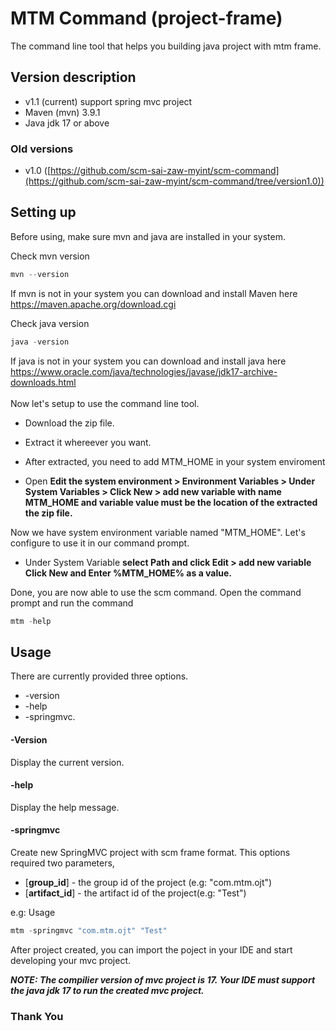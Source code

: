 # MTM Command (project-frame)
The command line tool that helps you building java project with mtm frame. 

## Version description
- v1.1 (current) support spring mvc project
- Maven (mvn) 3.9.1 
- Java jdk 17 or above 
### Old versions
- v1.0 ([https://github.com/scm-sai-zaw-myint/scm-command](https://github.com/scm-sai-zaw-myint/scm-command/tree/version1.0))

## Setting up
Before using, make sure mvn and java are installed in your system. 

Check mvn version
```powershell
mvn --version
```
If mvn is not in your system you can download and install Maven here<br/> 
https://maven.apache.org/download.cgi<br/>

Check java version
```powershell
java -version
```
If java is not in your system you can download and install java here<br/>
https://www.oracle.com/java/technologies/javase/jdk17-archive-downloads.html<br/>
<br/>
Now let's setup to use the command line tool.
- Download the zip file.
- Extract it whereever you want.
- After extracted, you need to add MTM_HOME in your system enviroment

- Open <b>Edit the system environment > Environment Variables > Under System Variables > Click New > add new variable with name MTM_HOME and variable value must be the location of the extracted the zip file. </b>

Now we have system environment variable named "MTM_HOME". Let's configure to use it in our command prompt.
- Under System Variable <b> select Path and click Edit > add new variable Click New and Enter %MTM_HOME% as a value.</b>

Done, you are now able to use the scm command. Open the command prompt and run the command 
```powershell
mtm -help
```

## Usage
There are currently provided three options.
  - -version
  - -help
  - -springmvc.
 
#### -Version
Display the current version.
#### -help
Display the help message.
#### -springmvc
Create new SpringMVC project with scm frame format. This options required two parameters,
  - [<b>group_id</b>] - the group id of the project (e.g: "com.mtm.ojt")
  - [<b>artifact_id</b>] - the artifact id of the project(e.g: "Test")

e.g: Usage
```powershell
mtm -springmvc "com.mtm.ojt" "Test"
```
After project created, you can import the poject in your IDE and start developing your mvc project.

**_NOTE: The compilier version of mvc project is 17. Your IDE must support the java jdk 17 to run the created mvc project._**


### Thank You

